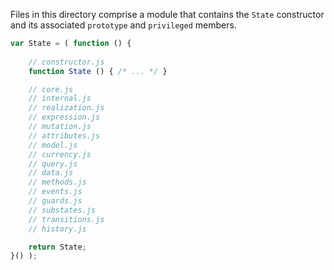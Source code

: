 Files in this directory comprise a module that contains the `State` constructor and its associated `prototype` and `privileged` members.

```javascript
var State = ( function () {
    
    // constructor.js
    function State () { /* ... */ }

    // core.js
    // internal.js
    // realization.js
    // expression.js
    // mutation.js
    // attributes.js
    // model.js
    // currency.js
    // query.js
    // data.js
    // methods.js
    // events.js
    // guards.js
    // substates.js
    // transitions.js
    // history.js

    return State;
}() );
```